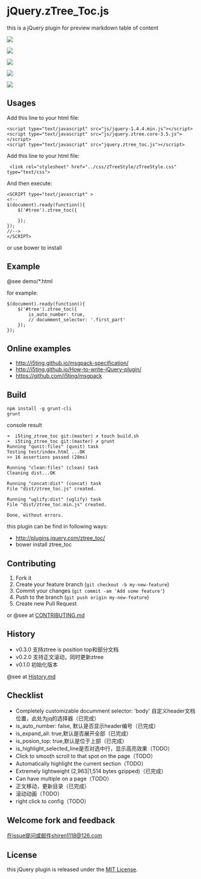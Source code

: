 # jQuery.zTree_Toc.js

this is a jQuery plugin for preview  markdown table of content

[](preview/README.html)

![](demo/3.png)

![](demo/4.png)

![](demo/5.png)

![](demo/1.png)

![](demo/2.png)

## Usages

Add this line to your html file:

	<script type="text/javascript" src="js/jquery-1.4.4.min.js"></script>
	<script type="text/javascript" src="js/jquery.ztree.core-3.5.js"></script>
	<script type="text/javascript" src="jquery.ztree_toc.js"></script>

Add this line to your html file:

	 <link rel="stylesheet" href="../css/zTreeStyle/zTreeStyle.css" type="text/css">

And then execute:

	<SCRIPT type="text/javascript" >
	<!--
	$(document).ready(function(){
		$('#tree').ztree_toc({

		});
	});
	//-->
	</SCRIPT>

or use bower to install

## Example

@see demo/*.html

for example:

	$(document).ready(function(){
		$('#tree').ztree_toc({
			is_auto_number: true,
			// documment_selector: '.first_part'
		});
	});


## Online examples

- http://i5ting.github.io/msgpack-specification/
- http://i5ting.github.io/How-to-write-jQuery-plugin/
- https://github.com/i5ting/msgpack

## Build

	npm install -g grunt-cli
	grunt
	
console result

```
➜  i5ting_ztree_toc git:(master) ✗ touch build.sh
➜  i5ting_ztree_toc git:(master) ✗ grunt 
Running "qunit:files" (qunit) task
Testing test/index.html ...OK
>> 16 assertions passed (28ms)

Running "clean:files" (clean) task
Cleaning dist...OK

Running "concat:dist" (concat) task
File "dist/ztree_toc.js" created.

Running "uglify:dist" (uglify) task
File "dist/ztree_toc.min.js" created.

Done, without errors.
```

this plugin can be find in following ways:

- http://plugins.jquery.com/ztree_toc/
- bower install ztree_toc

## Contributing

1. Fork it
2. Create your feature branch (`git checkout -b my-new-feature`)
3. Commit your changes (`git commit -am 'Add some feature'`)
4. Push to the branch (`git push origin my-new-feature`)
5. Create new Pull Request

or @see at [CONTRIBUTING.md](CONTRIBUTING.md)

## History

- v0.3.0 支持ztree is position top和部分文档
- v0.2.0 支持正文滚动，同时更新ztree
- v0.1.0 初始化版本


@see at [History.md](History.md)

## Checklist

- Completely customizable documment selector: 'body' 自定义header文档位置，此处为jq的选择器（已完成）
- is_auto_number: false, 默认是否显示header编号（已完成）
- is_expand_all: true,默认是否展开全部（已完成）
- is_posion_top: true,默认是位于上部（已完成）
- is_highlight_selected_line是否对选中行，显示高亮效果（TODO）
- Click to smooth scroll to that spot on the page（TODO）
- Automatically highlight the current section（TODO）
- Extremely lightweight (2,963|1,514 bytes gzipped)（已完成）
- Can have multiple on a page（TODO）
- 正文移动，更新目录（已完成）
- 滚动动画（TODO）
- right click to config（TODO）

## Welcome fork and feedback

在issue提问或邮件shiren1118@126.com

## License

this jQuery plugin is released under the [MIT License](http://www.opensource.org/licenses/MIT).
